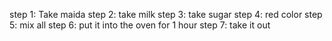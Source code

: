 step 1: Take maida 
step 2: take milk
step 3: take sugar
step 4: red color
step 5: mix all
step 6: put it into the oven for 1 hour
step 7: take it out





















